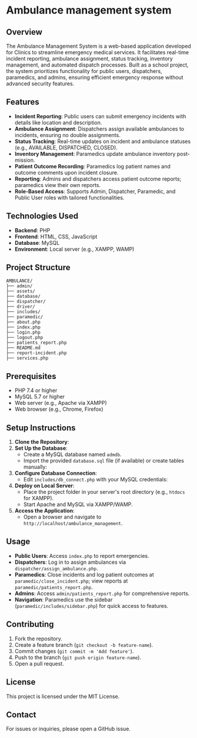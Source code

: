 # Ambulance management system

## Overview
The Ambulance Management System is a web-based application developed for Clinics to streamline emergency medical services. It facilitates real-time incident reporting, ambulance assignment, status tracking, inventory management, and automated dispatch processes. Built as a school project, the system prioritizes functionality for public users, dispatchers, paramedics, and admins, ensuring efficient emergency response without advanced security features.

## Features
- **Incident Reporting**: Public users can submit emergency incidents with details like location and description.
- **Ambulance Assignment**: Dispatchers assign available ambulances to incidents, ensuring no double assignments.
- **Status Tracking**: Real-time updates on incident and ambulance statuses (e.g., AVAILABLE, DISPATCHED, CLOSED).
- **Inventory Management**: Paramedics update ambulance inventory post-mission.
- **Patient Outcome Recording**: Paramedics log patient names and outcome comments upon incident closure.
- **Reporting**: Admins and dispatchers access patient outcome reports; paramedics view their own reports.
- **Role-Based Access**: Supports Admin, Dispatcher, Paramedic, and Public User roles with tailored functionalities.

## Technologies Used
- **Backend**: PHP
- **Frontend**: HTML, CSS, JavaScript
- **Database**: MySQL
- **Environment**: Local server (e.g., XAMPP, WAMP)

## Project Structure
```
AMBULANCE/
├── admin/
├── assets/
├── database/
├── dispatcher/
├── driver/
├── includes/
├── paramedic/
├── about.php
├── index.php
├── login.php
├── logout.php
├── patients_report.php
├── README.md
├── report-incident.php
├── services.php
```

## Prerequisites
- PHP 7.4 or higher
- MySQL 5.7 or higher
- Web server (e.g., Apache via XAMPP)
- Web browser (e.g., Chrome, Firefox)

## Setup Instructions
1. **Clone the Repository**:
2. **Set Up the Database**:
   - Create a MySQL database named `admdb`.
   - Import the provided `database.sql` file (if available) or create tables manually:
3. **Configure Database Connection**:
   - Edit `includes/db_connect.php` with your MySQL credentials:
4. **Deploy on Local Server**:
   - Place the project folder in your server's root directory (e.g., `htdocs` for XAMPP).
   - Start Apache and MySQL via XAMPP/WAMP.
5. **Access the Application**:
   - Open a browser and navigate to `http://localhost/ambulance_management`.

## Usage
- **Public Users**: Access `index.php` to report emergencies.
- **Dispatchers**: Log in to assign ambulances via `dispatcher/assign_ambulance.php`.
- **Paramedics**: Close incidents and log patient outcomes at `paramedic/close_incident.php`; view reports at `paramedic/patients_report.php`.
- **Admins**: Access `admin/patients_report.php` for comprehensive reports.
- **Navigation**: Paramedics use the sidebar (`paramedic/includes/sidebar.php`) for quick access to features.

## Contributing
1. Fork the repository.
2. Create a feature branch (`git checkout -b feature-name`).
3. Commit changes (`git commit -m 'Add feature'`).
4. Push to the branch (`git push origin feature-name`).
5. Open a pull request.

## License
This project is licensed under the MIT License.

## Contact
For issues or inquiries, please open a GitHub issue.

